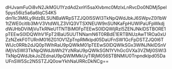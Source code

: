 dHJvamFuOi8vN2JkMGU1YzdAd2xnYi5saXlvbmc0MzIxLnRvcDo0NDMj5pel5pys56iz5a6a6IqC54K5
dm1lc3M6Ly9ldzBLSUNBaWRpSTZJQ0l5SWl3TkNpQWdJbkJ6SWpvZ0l1bW1tZWE0citlb3MrV3VtdWlLZ3VlQ3VTSXNEUW9nSUNKaFpHUWlPaUFpWkdjdWJHbDViMjVuTkRNeU1TNTBiM0FpTEEwS0lDQWljRzl5ZENJNklDSTBORE1pTEEwS0lDQWlhV1FpT2lBaU5UUTNNamN6T0RBdE1ERTBNUzAwT1ROa0xUZzNZekF0TURnM016ZG1OV1ZpTnpRMklpd05DaUFnSW1GcFpDSTZJQ0l6TWlJc0RRb2dJQ0p1WlhRaU9pQWlkM01pTEEwS0lDQWlkSGx3WlNJNklDSnViMjVsSWl3TkNpQWdJbWh2YzNRaU9pQWlkSGN1YVhGcGVXa3VZMjl0SWl3TkNpQWdJbkJoZEdnaU9pQWlMMkUyTlRjM056STBNMlU0Tnpndklpd05DaUFnSW5Sc2N5STZJQ0owYkhNaURRcDkNCg==
